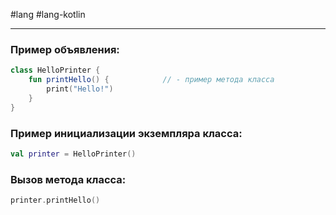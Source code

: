 #lang #lang-kotlin

---
### Пример объявления:

```kotlin
class HelloPrinter {
    fun printHello() {            // - пример метода класса
        print("Hello!")
    }
}
```

### Пример инициализации экземпляра класса:

```kotlin
val printer = HelloPrinter()
```

### Вызов метода класса:

```kotlin
printer.printHello()
```
